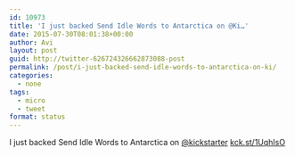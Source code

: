 ```yaml
---
id: 10973
title: 'I just backed Send Idle Words to Antarctica on @Ki…'
date: 2015-07-30T08:01:38+00:00
author: Avi
layout: post
guid: http://twitter-626724326662873088-post
permalink: /post/i-just-backed-send-idle-words-to-antarctica-on-ki/
categories:
  - none
tags:
  - micro
  - tweet
format: status
---
```

I just backed Send Idle Words to Antarctica on [@kickstarter](http://twitter.com/kickstarter) [kck.st/1UqhIsO](http://kck.st/1UqhIsO)